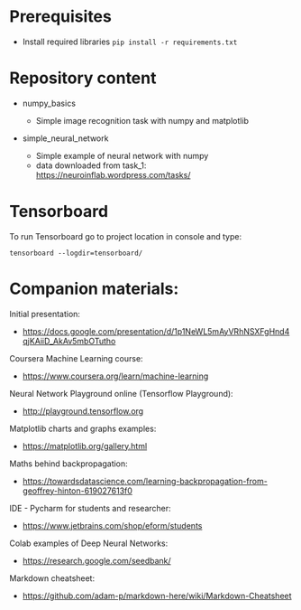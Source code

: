 # Prerequisites

* Install required libraries
```pip install -r requirements.txt```

# Repository content

* numpy_basics

  * Simple image recognition task with numpy and matplotlib

* simple_neural_network

  * Simple example of neural network with numpy 
  * data downloaded from task_1: https://neuroinflab.wordpress.com/tasks/
  
# Tensorboard
To run Tensorboard go to project location in console and type:

```tensorboard --logdir=tensorboard/```
  
# Companion materials:

Initial presentation: 
* https://docs.google.com/presentation/d/1p1NeWL5mAyVRhNSXFgHnd4qjKAiiD_AkAv5mbOTutho

Coursera Machine Learning course:
* https://www.coursera.org/learn/machine-learning

Neural Network Playground online (Tensorflow Playground):
* http://playground.tensorflow.org

Matplotlib charts and graphs examples:
* https://matplotlib.org/gallery.html

Maths behind backpropagation:
* https://towardsdatascience.com/learning-backpropagation-from-geoffrey-hinton-619027613f0

IDE - Pycharm for students and researcher:
* https://www.jetbrains.com/shop/eform/students

Colab examples of Deep Neural Networks:
* https://research.google.com/seedbank/

Markdown cheatsheet:
* https://github.com/adam-p/markdown-here/wiki/Markdown-Cheatsheet